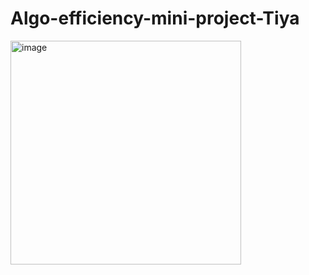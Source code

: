 # Algo-efficiency-mini-project-Tiya
<img width="369" height="358" alt="image" src="https://github.com/user-attachments/assets/6db6125a-8b6d-40a4-bbcc-14eceb6bc98f" />
